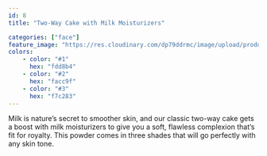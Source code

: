 ```yaml
---
id: 8
title: "Two-Way Cake with Milk Moisturizers"

categories: ["face"]
feature_image: "https://res.cloudinary.com/dp79ddrmc/image/upload/products/twoWayCakeMilk.jpg"
colors:
    - color: "#1"
      hex: "fdd8b4"
    - color: "#2"
      hex: "facc9f"
    - color: "#3"
      hex: "f7c283"
---
```

Milk is nature’s secret to smoother skin, and our classic two-way cake gets a boost with milk moisturizers to give you a soft, flawless complexion that’s fit for royalty. This powder comes in three shades that will go perfectly with any skin tone.